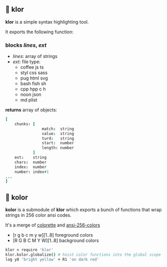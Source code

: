 
## 🦋 klor

**klor** is a simple syntax highlighting tool.

It exports the following function:

### **blocks** *lines*, *ext*

- *lines*: array of strings
- *ext*: file type:
    - coffee js ts 
    - styl css sass
    - pug html svg 
    - bash fish sh 
    - cpp hpp c h 
    - noon json
    - md plist 
    
**returns** array of objects:

```coffeescript
[
    chunks: [
                match:  string 
                value:  string
                turd:   string
                start:  number
                length: number
            ]
    ext:    string
    chars:  number
    index:  number
    number: index+1
...
]
```

## 🌈 kolor

**kolor** is a submodule of **klor** which exports a bunch of functions that wrap strings in 256 color ansi codes.

It's a merge of [colorette](https://github.com/jorgebucaran/colorette) and [ansi-256-colors](https://github.com/jbnicolai/ansi-256-colors)

- [r g b c m y w][1..8] foreground colors 
- [R G B C M Y W][1..8] background colors
    
```coffeescript
klor = require 'klor'
klor.kolor.globalize() # hoist color functions into the global scope
log y8 'bright yellow' + R1 'on dark red'
```
